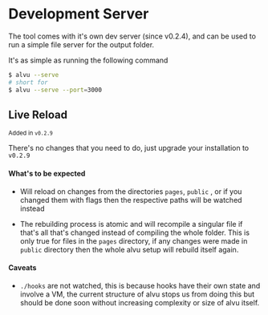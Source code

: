 # Development Server

The tool comes with it's own dev server (since v0.2.4), and can be used to run a
simple file server for the output folder.

It's as simple as running the following command

```sh
$ alvu --serve
# short for
$ alvu --serve --port=3000
```

## Live Reload

<small>Added in `v0.2.9`</small>

There's no changes that you need to do, just upgrade your installation to
`v0.2.9`

#### What's to be expected

- Will reload on changes from the directories `pages`, `public` , or if you
  changed them with flags then the respective paths will be watched instead

- The rebuilding process is atomic and will recompile a singular file if that's
  all that's changed instead of compiling the whole folder. This is only true
  for files in the `pages` directory, if any changes were made in `public`
  directory then the whole alvu setup will rebuild itself again.

#### Caveats

- `./hooks` are not watched, this is because hooks have their own state and
  involve a VM, the current structure of alvu stops us from doing this but
  should be done soon without increasing complexity or size of alvu itself.
